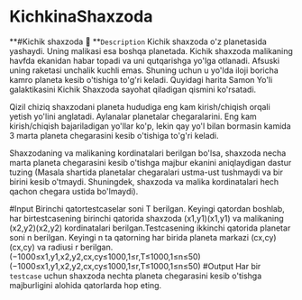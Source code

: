 # KichkinaShaxzoda

**#Kichik shaxzoda 🚀
**`Description`
Kichik shaxzoda o'z planetasida yashaydi. Uning malikasi esa boshqa planetada. Kichik shaxzoda malikaning havfda ekanidan habar topadi va uni qutqarishga yo'lga otlanadi. Afsuski uning raketasi unchalik kuchli emas. Shuning uchun u yo'lda iloji boricha kamro planeta kesib o'tishiga to'g'ri keladi. Quyidagi harita Samon Yo'li galaktikasini Kichik Shaxzoda sayohat qiladigan qismini ko'rsatadi.

Qizil chiziq shaxzodani planeta hududiga eng kam kirish/chiqish orqali yetish yo'lini anglatadi. Aylanalar planetalar chegaralarini. Eng kam kirish/chiqish bajariladigan yo'llar ko'p, lekin qay yo'l bilan bormasin kamida 3 marta planeta chegarasini kesib o'tishiga to'g'ri keladi.

Shaxzodaning va malikaning kordinatalari berilgan bo'lsa, shaxzoda necha marta planeta chegarasini kesib o'tishga majbur ekanini aniqlaydigan dastur tuzing (Masala shartida planetalar chegaralari ustma-ust tushmaydi va bir birini kesib o'tmaydi. Shuningdek, shaxzoda va malika kordinatalari hech qachon chegara ustida bo'lmaydi).


#Input
Birinchi qatortestcaselar soni T berilgan. 
Keyingi qatordan boshlab, har birtestcasening birinchi qatorida shaxzoda 
(x1,y1)(x1,y1) va malikaning (x2,y2)(x2,y2) kordinatalari berilgan.Testcasening ikkinchi qatorida planetar soni n berilgan. 
Keyingi n ta qatorning har birida planeta markazi (cx,cy)(cx,cy) va radiusi r berilgan. (−1000≤x1,y1,x2,y2,cx,cy≤1000,1≤r,T≤1000,1≤n≤50)(−1000≤x1,y1,x2,y2,cx,cy≤1000,1≤r,T≤1000,1≤n≤50)
#Output
Har bir `testcase` uchun shaxzoda nechta planeta chegarasini kesib o'tishga majburligini alohida qatorlarda hop eting.



